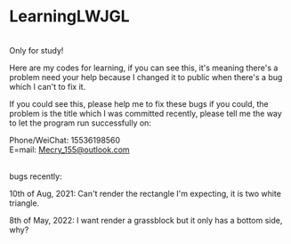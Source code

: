 # LearningLWJGL
\
Only for study!

Here are my codes for learning, if you can see this, it's meaning 
there's a problem need your help because I changed it to public when 
there's a bug which I can't to fix it. 

If you could see this, please help me to fix these bugs if you could, 
the problem is the title which I was committed recently, 
please tell me the way to let the program run successfully on:

Phone/WeiChat: 15536198560
\
E=mail: Mecry_155@outlook.com

\
bugs recently:

10th of Aug, 2021: Can't render the rectangle I'm expecting, it is two white triangle. 

8th of May, 2022: I want render a grassblock but it only has a bottom side, why?
